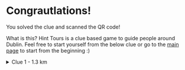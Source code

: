 <h1>Congrautlations!</h1> You solved the clue and scanned the QR code!

What is this? Hint Tours is a clue based game to guide people around Dublin. Feel free to start yourself from the below clue or go to the [main page](https://www.hinttours.com/) to start from the beginning :)




<details>
<summary>Clue 1 - 1.3 km</summary>

Of the bridges on the Liffey two are named after famous Novelist's, the bridge you seek is more musical than a open Book.  

As you walk along this route the o connel bridge where you started is bla bla


<details><summary>Hint</summary>A famous work of the Author Waiting for Godot</details>

<details><summary>Finding the QR Code</summary>On the south of the bridge, a pole which controls the flow of the two wheelers.</details>



<details><summary>Spoiler</summary> Samuel Beckkett Bridge
<div class="mapouter"><div class="gmap_canvas"><iframe width="600" height="500" id="gmap_canvas" src="https://maps.google.com/maps?q=samuell%20beckett%20bridge&t=&z=13&ie=UTF8&iwloc=&output=embed" frameborder="0" scrolling="no" marginheight="0" marginwidth="0"></iframe><a href="https://www.whatismyip-address.com"></a><br><style>.mapouter{position:relative;text-align:right;height:500px;width:600px;}</style><a href="https://www.embedgooglemap.net">how to add map to website</a><style>.gmap_canvas {overflow:hidden;background:none!important;height:500px;width:600px;}</style></div></div>
</details>
<details><summary>Can't find the QR Code?</summary>INSERT LINK TO QR CODE HERE
</details>
